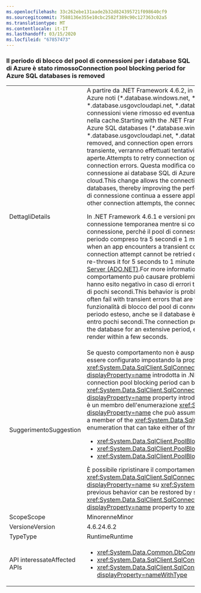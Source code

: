 ```yaml
---
ms.openlocfilehash: 33c262ebe131aade2b32d824395721f098640cf9
ms.sourcegitcommit: 7588136e355e10cbc2582f389c90c127363c02a5
ms.translationtype: MT
ms.contentlocale: it-IT
ms.lasthandoff: 03/15/2020
ms.locfileid: "67857473"
---
```

### <a name="connection-pool-blocking-period-for-azure-sql-databases-is-removed"></a><span data-ttu-id="ed7b2-101">Il periodo di blocco del pool di connessioni per i database SQL di Azure è stato rimosso</span><span class="sxs-lookup"><span data-stu-id="ed7b2-101">Connection pool blocking period for Azure SQL databases is removed</span></span>

|   |   |
|---|---|
|<span data-ttu-id="ed7b2-102">Dettagli</span><span class="sxs-lookup"><span data-stu-id="ed7b2-102">Details</span></span>|<span data-ttu-id="ed7b2-103">A partire da .NET Framework 4.6.2, in caso di richieste di apertura connessioni a database SQL di Azure noti (\*.database.windows.net, \*.database.chinacloudapi.cn, \*.database.usgovcloudapi.net, \*.database.cloudapi.de), il periodo di blocco del pool di connessioni viene rimosso ed eventuali errori di apertura connessioni non vengono memorizzati nella cache.</span><span class="sxs-lookup"><span data-stu-id="ed7b2-103">Starting with the .NET Framework 4.6.2, for connection open requests to known Azure SQL databases (\*.database.windows.net, \*.database.chinacloudapi.cn, \*.database.usgovcloudapi.net, \*.database.cloudapi.de), the connection pool blocking period is removed, and connection open errors are not cached.</span></span> <span data-ttu-id="ed7b2-104">Dopo gli errori di connessione del transiente, verranno effettuati tentativi quasi istantanei per ripetere le richieste di connessione aperte.</span><span class="sxs-lookup"><span data-stu-id="ed7b2-104">Attempts to retry connection open requests will occur almost immediately after transient connection errors.</span></span> <span data-ttu-id="ed7b2-105">Questa modifica consente di ritentare immediatamente l'apertura di una connessione ai database SQL di Azure, migliorando così le prestazioni delle app abilitate per il cloud.</span><span class="sxs-lookup"><span data-stu-id="ed7b2-105">This change allows the connection open attempt to be retried immediately for Azure SQL databases, thereby improving the performance of cloud- enabled apps.</span></span> <span data-ttu-id="ed7b2-106">Per tutti gli altri tentativi di connessione continua a essere applicato il periodo di blocco del pool di connessioni.</span><span class="sxs-lookup"><span data-stu-id="ed7b2-106">For all other connection attempts, the connection pool blocking period continues to be enforced.</span></span><p/><span data-ttu-id="ed7b2-107">In .NET Framework 4.6.1 e versioni precedenti, se un'applicazione rileva un errore di connessione temporanea mentre si connette a un database, non è possibile ritentare subito la connessione, perché il pool di connessioni memorizza l'errore nella cache e lo rigenera per un periodo compreso tra 5 secondi e 1 minuto.</span><span class="sxs-lookup"><span data-stu-id="ed7b2-107">In the .NET Framework 4.6.1 and earlier versions, when an app encounters a transient connection failure when connecting to a database, the connection attempt cannot be retried quickly, because the connection pool caches the error and re-throws it for 5 seconds to 1 minute.</span></span> <span data-ttu-id="ed7b2-108">Per altre informazioni, vedere [Pool di connessioni SQL Server (ADO.NET)](~/docs/framework/data/adonet/sql-server-connection-pooling.md).</span><span class="sxs-lookup"><span data-stu-id="ed7b2-108">For more information, see [SQL Server Connection Pooling (ADO.NET)](~/docs/framework/data/adonet/sql-server-connection-pooling.md).</span></span> <span data-ttu-id="ed7b2-109">Questo comportamento può causare problemi con le connessioni a database SQL di Azure, che spesso hanno esito negativo in caso di errori temporanei che vengono generalmente ripristinati nell'arco di pochi secondi.</span><span class="sxs-lookup"><span data-stu-id="ed7b2-109">This behavior is problematic for connections to Azure SQL databases, which often fail with transient errors that are typically recovered from within a few seconds.</span></span> <span data-ttu-id="ed7b2-110">Con la funzionalità di blocco del pool di connessioni, l'app non può connettersi al database per un periodo esteso, anche se il database è disponibile e il rendering dell'app deve essere eseguito entro pochi secondi.</span><span class="sxs-lookup"><span data-stu-id="ed7b2-110">The connection pool blocking feature means that the app cannot connect to the database for an extensive period, even though the database is available and the app needs to render within a few seconds.</span></span>|
|<span data-ttu-id="ed7b2-111">Suggerimento</span><span class="sxs-lookup"><span data-stu-id="ed7b2-111">Suggestion</span></span>|<span data-ttu-id="ed7b2-112">Se questo comportamento non è auspicabile, il periodo di blocco del pool di connessioni può essere configurato impostando la proprietà <xref:System.Data.SqlClient.SqlConnectionStringBuilder.PoolBlockingPeriod?displayProperty=name> introdotta in .NET Framework 4.6.2.</span><span class="sxs-lookup"><span data-stu-id="ed7b2-112">If this behavior is undesirable, the connection pool blocking period can be configured by setting the <xref:System.Data.SqlClient.SqlConnectionStringBuilder.PoolBlockingPeriod?displayProperty=name> property introduced in the .NET Framework 4.6.2.</span></span> <span data-ttu-id="ed7b2-113">Il valore della proprietà è un membro dell'enumerazione <xref:System.Data.SqlClient.PoolBlockingPeriod?displayProperty=name> che può assumere uno dei tre valori seguenti:</span><span class="sxs-lookup"><span data-stu-id="ed7b2-113">The value of the property is a member of the <xref:System.Data.SqlClient.PoolBlockingPeriod?displayProperty=name> enumeration that can take either of three values:</span></span><ul><li><xref:System.Data.SqlClient.PoolBlockingPeriod.AlwaysBlock></li><li><xref:System.Data.SqlClient.PoolBlockingPeriod.Auto></li><li><xref:System.Data.SqlClient.PoolBlockingPeriod.NeverBlock></li></ul><span data-ttu-id="ed7b2-114">È possibile ripristinare il comportamento precedente impostando la proprietà <xref:System.Data.SqlClient.SqlConnectionStringBuilder.PoolBlockingPeriod?displayProperty=name> su <xref:System.Data.SqlClient.PoolBlockingPeriod.AlwaysBlock>.</span><span class="sxs-lookup"><span data-stu-id="ed7b2-114">The previous behavior can be restored by setting the <xref:System.Data.SqlClient.SqlConnectionStringBuilder.PoolBlockingPeriod?displayProperty=name> property to <xref:System.Data.SqlClient.PoolBlockingPeriod.AlwaysBlock>.</span></span>|
|<span data-ttu-id="ed7b2-115">Scope</span><span class="sxs-lookup"><span data-stu-id="ed7b2-115">Scope</span></span>|<span data-ttu-id="ed7b2-116">Minorenne</span><span class="sxs-lookup"><span data-stu-id="ed7b2-116">Minor</span></span>|
|<span data-ttu-id="ed7b2-117">Versione</span><span class="sxs-lookup"><span data-stu-id="ed7b2-117">Version</span></span>|<span data-ttu-id="ed7b2-118">4.6.2</span><span class="sxs-lookup"><span data-stu-id="ed7b2-118">4.6.2</span></span>|
|<span data-ttu-id="ed7b2-119">Type</span><span class="sxs-lookup"><span data-stu-id="ed7b2-119">Type</span></span>|<span data-ttu-id="ed7b2-120">Runtime</span><span class="sxs-lookup"><span data-stu-id="ed7b2-120">Runtime</span></span>|
|<span data-ttu-id="ed7b2-121">API interessate</span><span class="sxs-lookup"><span data-stu-id="ed7b2-121">Affected APIs</span></span>|<ul><li><xref:System.Data.Common.DbConnection.OpenAsync?displayProperty=nameWithType></li><li><xref:System.Data.SqlClient.SqlConnection.Open?displayProperty=nameWithType></li><li><xref:System.Data.SqlClient.SqlConnection.OpenAsync(System.Threading.CancellationToken)?displayProperty=nameWithType></li></ul>|
